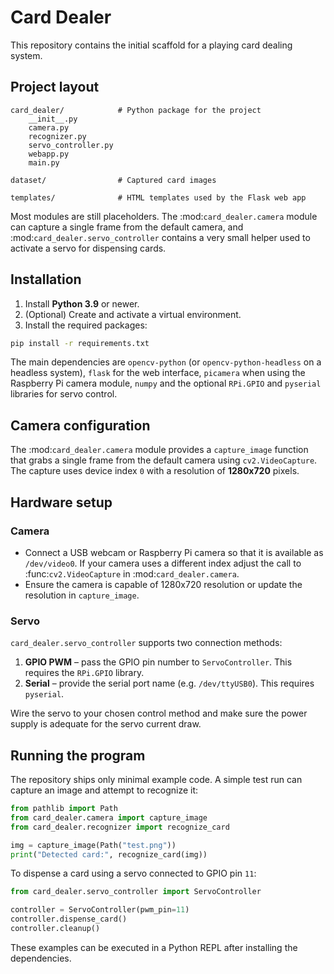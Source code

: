 # Card Dealer

This repository contains the initial scaffold for a playing card dealing system.

## Project layout

```
card_dealer/            # Python package for the project
    __init__.py
    camera.py
    recognizer.py
    servo_controller.py
    webapp.py
    main.py

dataset/                # Captured card images

templates/              # HTML templates used by the Flask web app
```

Most modules are still placeholders.  The :mod:`card_dealer.camera` module can
capture a single frame from the default camera, and
:mod:`card_dealer.servo_controller` contains a very small helper used to
activate a servo for dispensing cards.

## Installation

1. Install **Python 3.9** or newer.
2. (Optional) Create and activate a virtual environment.
3. Install the required packages:

```bash
pip install -r requirements.txt
```

The main dependencies are ``opencv-python`` (or ``opencv-python-headless`` on a
headless system), ``flask`` for the web interface, ``picamera`` when using the
Raspberry Pi camera module, ``numpy`` and the optional ``RPi.GPIO`` and
``pyserial`` libraries for servo control.

## Camera configuration

The :mod:`card_dealer.camera` module provides a ``capture_image`` function
that grabs a single frame from the default camera using ``cv2.VideoCapture``.
The capture uses device index ``0`` with a resolution of **1280x720** pixels.

## Hardware setup

### Camera

* Connect a USB webcam or Raspberry Pi camera so that it is available as
  ``/dev/video0``.  If your camera uses a different index adjust the call to
  :func:`cv2.VideoCapture` in :mod:`card_dealer.camera`.
* Ensure the camera is capable of 1280x720 resolution or update the resolution
  in ``capture_image``.

### Servo

``card_dealer.servo_controller`` supports two connection methods:

1. **GPIO PWM** &ndash; pass the GPIO pin number to ``ServoController``.  This
   requires the ``RPi.GPIO`` library.
2. **Serial** &ndash; provide the serial port name (e.g. ``/dev/ttyUSB0``).  This
   requires ``pyserial``.

Wire the servo to your chosen control method and make sure the power supply is
adequate for the servo current draw.

## Running the program

The repository ships only minimal example code.  A simple test run can capture
an image and attempt to recognize it:

```python
from pathlib import Path
from card_dealer.camera import capture_image
from card_dealer.recognizer import recognize_card

img = capture_image(Path("test.png"))
print("Detected card:", recognize_card(img))
```

To dispense a card using a servo connected to GPIO pin ``11``:

```python
from card_dealer.servo_controller import ServoController

controller = ServoController(pwm_pin=11)
controller.dispense_card()
controller.cleanup()
```

These examples can be executed in a Python REPL after installing the
dependencies.

